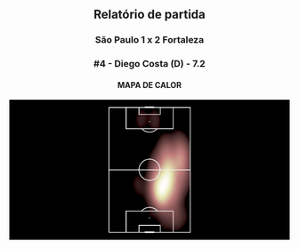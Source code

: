 <h2 style="text-align: center;">Relatório de partida</h3>

<h3 style="text-align: center;">São Paulo 1 x 2 Fortaleza</h3>

<h3 style="text-align: center;">#4 - Diego Costa (D) - 7.2</h3>

<h4 style="text-align: center;">MAPA DE CALOR</h3>
<img src=heatmaps/11067347_995293.png>